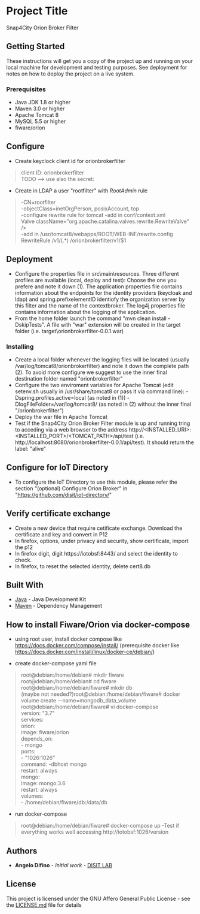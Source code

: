 # Project Title

Snap4City Orion Broker Filter

## Getting Started

These instructions will get you a copy of the project up and running on your local machine for development and testing purposes. See deployment for notes on how to deploy the project on a live system.

### Prerequisites

* Java JDK 1.8 or higher
* Maven 3.0 or higher
* Apache Tomcat 8
* MySQL 5.5 or higher
* fiware/orion

## Configure
- Create keyclock client id for orionbrokerfilter
>client ID: orionbrokerfilter  
>TODO --> use also the secret: <orionbrokerfilter-secret>  
- Create in LDAP a user "rootfilter" with _RootAdmin_ rule
>-CN=rootfilter  
>-objectClass=inetOrgPerson, posixAccount, top  
-configure rewrite rule for tomcat
>-add in conf/context.xml  
>Valve className="org.apache.catalina.valves.rewrite.RewriteValve" />  
>-add in /usr/tomcat8/webapps/ROOT/WEB-INF/rewrite.config  
>RewriteRule /v1/(.*) /orionbrokerfilter/v1/$1  

## Deployment

* Configure the properties file in src\main\resources. Three different profiles are available (local, deploy and test): Choose the one you prefere and note it down (1). The application properties file contains information about the endpoints for the identity providers (keycloak and ldap) and spring.prefixelementID identiofy the organization server by this filter and the name of the contextbroker. The log4j properties file contains information about the logging of the application.
* From the home folder launch the command "mvn clean install -DskipTests". A file with "war" extension will be created in the target folder (i.e. target\orionbrokerfilter-0.0.1.war)

### Installing

* Create a local folder whenever the logging files will be located (usually /var/log/tomcat8/orionbrokerfilter) and note it down the complete path (2). To avoid more configure we suggest to use the inner final destination folder named "orionbrokerfilter"
* Configure the two enviroment variables for Apache Tomcat (edit setenv.sh usually in /usr/share/tomcat8 or pass it via command line): -Dspring.profiles.active=local (as noted in (1)) -DlogFileFolder=/var/log/tomcat8/ (as noted in (2) without the inner final "/orionbrokerfilter")
* Deploy the war file in Apache Tomcat 
* Test if the Snap4City Orion Broker Filter module is up and running tring to acceding via a web browser to the address http://<INSTALLED_URI>:<INSTALLED_PORT>/<TOMCAT_PATH>/api/test (i.e. http://localhost:8080/orionbrokerfilter-0.0.1/api/test). It should return the label: "alive"

## Configure for IoT Directory
- To configure the IoT Directory to use this module, please refer the section "(optional) Configure Orion Broker" in "https://github.com/disit/iot-directory/"

## Verify certificate exchange
- Create a new device that require cetificate exchange. Download the certificate and key and convert in P12
- In firefox, options, under privacy and security, show certificate, import the p12
- In firefox digit, digit https://iotobsf:8443/ and select the identity to check. 
- In firefox, to reset the selected identity, delete cert8.db

## Built With

* [Java](https://www.oracle.com) - Java Development Kit
* [Maven](https://maven.apache.org/) - Dependency Management

## How to install Fiware/Orion via docker-compose

- using root user, install docker compose like https://docs.docker.com/compose/install/ (prerequisite docker like https://docs.docker.com/install/linux/docker-ce/debian/)

- create docker-compose yaml file
>root@debian:/home/debian# mkdir fiware  
>root@debian:/home/debian# cd fiware  
>root@debian:/home/debian/fiware# mkdir db  
>(maybe not needed?)root@debian:/home/debian/fiware# docker volume create --name=mongodb_data_volume  
>root@debian:/home/debian/fiware# vi docker-compose  
>    version: "3.7"  
>    services:  
>       orion:  
>          image: fiware/orion  
>          depends_on:  
>            - mongo  
>          ports:  
>            - "1026:1026"  
>          command: -dbhost mongo  
>          restart: always  
>       mongo:  
>          image: mongo:3.6  
>          restart: always  
>          volumes:  
>            - /home/debian/fiware/db:/data/db  
- run docker-compose
>root@debian:/home/debian/fiware# docker-compose up
-Test if everything works well accessing http://iotobsf:1026/version

## Authors

* **Angelo Difino** - *Initial work* - [DISIT LAB](https://github.com/disit)

## License

This project is licensed under the GNU Affero General Public License - see the [LICENSE.md](LICENSE) file for details